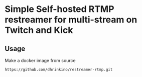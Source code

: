 # Simple Self-hosted RTMP restreamer for multi-stream on Twitch and Kick

## Usage

Make a docker image from source

```
https://github.com/dhrinkino/restreamer-rtmp.git
```